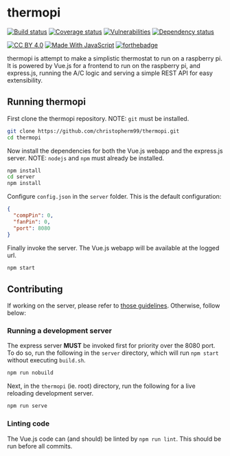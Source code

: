 # thermopi

[![Build status](https://img.shields.io/travis/christopherm99/thermopi/master.svg?style=for-the-badge)](https://travis-ci.org/christopherm99/thermopi)
[![Coverage status](https://img.shields.io/coveralls/github/christopherm99/thermopi.svg?style=for-the-badge)](https://coveralls.io/github/christopherm99/thermopi)
[![Vulnerabilities](https://img.shields.io/snyk/vulnerabilities/github/christopherm99/thermopi.svg?style=for-the-badge)](https://github.com/christopherm99/thermopi/network/alerts)
[![Dependency status](https://img.shields.io/david/christopherm99/thermopi.svg?style=for-the-badge)](https://github.com/christopherm99/thermopi/network/dependencies)

[![CC BY 4.0](https://forthebadge.com/images/badges/cc-by.svg)](https://creativecommons.org/licenses/by/4.0/legalcode)
[![Made With JavaScript](https://forthebadge.com/images/badges/made-with-javascript.svg)](https://forthebadge.com)
[![forthebadge](https://forthebadge.com/images/badges/60-percent-of-the-time-works-every-time.svg)](https://forthebadge.com)

thermopi is attempt to make a simplistic thermostat to run on a raspberry pi. It is powered by Vue.js for a frontend to run on the raspberry pi, and express.js, running the A/C logic and serving a simple REST API for easy extensibility.

## Running thermopi

First clone the thermopi repository. NOTE: `git` must be installed.
```bash
git clone https://github.com/christopherm99/thermopi.git
cd thermopi
```
Now install the dependencies for both the Vue.js webapp and the express.js server. NOTE: `nodejs` and `npm` must already be installed.
```bash
npm install
cd server
npm install
```
Configure `config.json` in the `server` folder. This is the default configuration:
```json
{
  "compPin": 0,
  "fanPin": 0,
  "port": 8080
}
```
Finally invoke the server. The Vue.js webapp will be available at the logged url.
```bash
npm start
```

## Contributing

If working on the server, please refer to [those guidelines](https://github.com/christopherm99/thermopi/tree/master/server). Otherwise, follow below:

### Running a development server

The express server **MUST** be invoked first for priority over the 8080 port. To do so, run the following in the `server` directory, which will run `npm start` without executing `build.sh`. 
```bash
npm run nobuild
```
Next, in the `thermopi` (ie. root) directory, run the following for a live reloading development server.
```bash
npm run serve
```

### Linting code

The Vue.js code can (and should) be linted by `npm run lint`. This should be run before all commits. 
